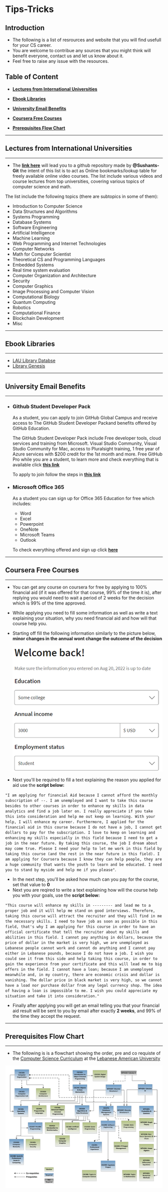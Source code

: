 # Tips-Tricks

## Introduction

- The following is a list of resrources and website that you will find usefull for your CS career.
- You are welcome to contribue any sources that you might think will benefit everyone, contact us and let us know about it.
- Feel free to raise any issue with the resources.



## Table of Content


- **[Lectures from International Universities](#Lectures-from-international-universities)**

- **[Ebook Libraries](#Ebook-libraries)**

- **[University Email Benefits](#University-email-benefits)**

- **[Coursera Free Courses](#Coursera-free-courses)**

- **[Prerequisites Flow Chart](#Prerequisites-flow-chart)**

------------------------------

## Lectures from International Universities

------------------------------

- The **[link here](https://github.com/Developer-Y/cs-video-courses#introduction-to-computer-science)** will lead you to a github repository made by **@Sushants-Git** the intent of this list is to act as Online bookmarks/lookup table for freely available online video courses. The list include various videos and course lectures from top universities, covering various topics of computer science and math.

The list include the following topics (there are subtopics in some of them):
- Introduction to Computer Science
- Data Structures and Algorithms
- Systems Programming
- Database Systems
- Software Engineering
- Artificial Intelligence
- Machine Learning
- Web Programming and Internet Technologies
- Computer Networks
- Math for Computer Scientist
- Theoretical CS and Programming Languages
- Embedded Systems
- Real time system evaluation
- Computer Organization and Architecture
- Security
- Computer Graphics
- Image Processing and Computer Vision
- Computational Biology
- Quantum Computing
- Robotics
- Computational Finance
- Blockchain Development
- Misc

------------------------------

## Ebook Libraries

------------------------------

- [LAU Library Databse](https://libraries.lau.edu.lb/index.php)
- [Library Genesis](https://libgen.is/)


------------------------------

## University Email Benefits

------------------------------

-  ### **Github Student Developer Pack**
   As a student, you can apply to join GitHub Global Campus and receive access to The GitHub Student Developer Packand benefits offered by GitHub Education.

   The GitHub Student Developer Pack include Free developer tools, cloud services and training from Microsoft. Visual Studio Community, Visual Studio Community for Mac, access to Pluralsight training, 1 free year of Azure services with $200 credit for the 1st month and more. Free GitHub Pro while you are a student, to learn more and check everything that is available click **[this link](https://education.github.com/pack)**

   To apply to join follow the steps in **[this link](https://docs.github.com/en/education/explore-the-benefits-of-teaching-and-learning-with-github-education/github-global-campus-for-students/apply-to-github-global-campus-as-a-student)**

- ### **Microsoft Office 365**
  As a student you can sign up for Office 365 Education for free which includes:
    - Word
    - Excel 
    - Powerpoint
    - OneNote
    - Microsoft Teams
    - Outlook
   
   To check everything offered and sign up click **[here](https://www.microsoft.com/en-us/education/products/office)**

   
------------------------------

## Coursera Free Courses
------------------------------

- You can get any course on coursera for free by applying to 100% financial aid (if it was offered for that course, 99% of the time it is), after replying you would need to wait a period of 2 weeks for the decision which is 99% of the time approved.

- While applying you need to fill some information as well as write a text explaining your situation, why you need financial aid and how will that course help you.
  
- Starting off fill the following information similarly to the picture below, **minor changes in the annual wont change the outcome of the decision**

  <img src="Assests\Fa-pic-01.png" alt="Page Fa"/>
  
- Next you'll be required to fill a text explaining the reason you applied for aid use the **script below:**
  
`"I am applying for financial Aid because I cannot afford the monthly subscription of --. I am unemployed and I want to take this course besides to other courses in order to enhance my skills in data analytics and find a job later on.
I really appreciate if you take this into consideration and help me out keep on learning. With your help, I will enhance my career.
Furthermore, I applied for the financial aid in this course because I do not have a job, I cannot get dollars to pay for the subscription. I love to keep on learning and enhancing my skills especially in this field because I need to get a job in the near future. By taking this course, the job I dream about may come true. Please I need your help to let me work in this field by taking this course (and the rest in the near future in this field). I am applying for Coursera because I know they can help people, they are a huge community that wants the youth to learn and be educated. I need you to stand by myside and help me if you please"`.

- In the next step, you'll be asked how much can you pay for the course, set that value to **0**
- Next you are reqired to write a text explaining how will the course help you with your goals, use the **script below:**
  
`"This course will enhance my skills in --------- and lead me to a proper job and it will help me stand on good interviews. Therefore, taking this course will attract the recruiter and they will find in me the necessary skills. I need to have job as soon as possible in this field, that's why I am applying for this course in order to have an official certificate that tell the recruiter about my skills and abilities in this field. I cannot pay anything in dollars, because the price of dollar in the market is very high, we are unemployed as Lebanese people cannot work and cannot do anything and I cannot pay either in Lebanese pounds, because I do not have a job. I wish you could see it from this side and help taking this course, in order to gain the experience from your certificate and this will lead me to big offers in the field.
I cannot have a loan; because I am unemployed meanwhile and, in my country, there are economic crisis and dollar is vanishing. The dollar price in black market is very high, so we cannot have a load nor purchase dollar from any legal currency shop.
The idea of having a loan is impossible to me. I wish you could appreciate my situation and take it into consideration."`

- Finally after applying you will get an email telling you that your financial aid result will be sent to you by email after exactly **2 weeks**, and 99% of the time they accept the request.
  
------------------------------
## Prerequisites Flow Chart

------------------------------
  - The following is is a flowchart showing the order, pre and co requiste of the [Computer Science Curriculum](https://soas.lau.edu.lb/academics/programs/bs-computer-science.php) at the [Lebanese American University](https://www.lau.edu.lb/)

 <img src="Assests\CSC-Prerequisite-Flow-Chart.png" alt="CS Flow Chart"/>

